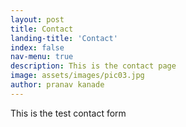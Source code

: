 ```yaml
---
layout: post
title: Contact
landing-title: 'Contact'
index: false
nav-menu: true
description: This is the contact page
image: assets/images/pic03.jpg
author: pranav kanade
---
```


This is the test contact form